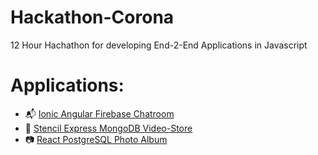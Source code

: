# Hackathon-Corona
12 Hour Hachathon for developing End-2-End Applications in Javascript
# Applications:
- 📬 [Ionic Angular Firebase Chatroom](./Ionic_Angular_Chatroom/README.md)
- 📼 [Stencil Express MongoDB Video-Store](./Stencil_Express_MongoDB_VideoStore/README.md)
- 📷 [React PostgreSQL Photo Album](./react_postgreSQL_photo_album/README.md)
